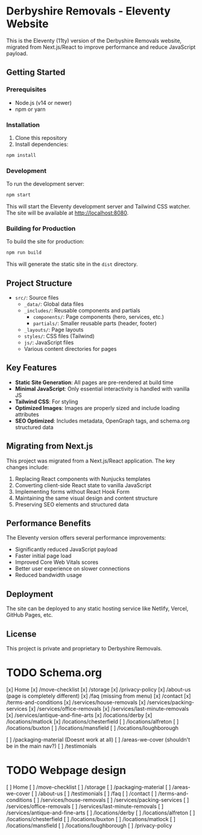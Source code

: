 # Derbyshire Removals - Eleventy Website

This is the Eleventy (11ty) version of the Derbyshire Removals website, migrated from Next.js/React to improve performance and reduce JavaScript payload.

## Getting Started

### Prerequisites

- Node.js (v14 or newer)
- npm or yarn

### Installation

1. Clone this repository
2. Install dependencies:

```bash
npm install
```

### Development

To run the development server:

```bash
npm start
```

This will start the Eleventy development server and Tailwind CSS watcher. The site will be available at [http://localhost:8080](http://localhost:8080).

### Building for Production

To build the site for production:

```bash
npm run build
```

This will generate the static site in the `dist` directory.

## Project Structure

- `src/`: Source files
  - `_data/`: Global data files
  - `_includes/`: Reusable components and partials
    - `components/`: Page components (hero, services, etc.)
    - `partials/`: Smaller reusable parts (header, footer)
  - `_layouts/`: Page layouts
  - `styles/`: CSS files (Tailwind)
  - `js/`: JavaScript files
  - Various content directories for pages

## Key Features

- **Static Site Generation**: All pages are pre-rendered at build time
- **Minimal JavaScript**: Only essential interactivity is handled with vanilla JS
- **Tailwind CSS**: For styling
- **Optimized Images**: Images are properly sized and include loading attributes
- **SEO Optimized**: Includes metadata, OpenGraph tags, and schema.org structured data

## Migrating from Next.js

This project was migrated from a Next.js/React application. The key changes include:

1. Replacing React components with Nunjucks templates
2. Converting client-side React state to vanilla JavaScript
3. Implementing forms without React Hook Form
4. Maintaining the same visual design and content structure
5. Preserving SEO elements and structured data

## Performance Benefits

The Eleventy version offers several performance improvements:

- Significantly reduced JavaScript payload
- Faster initial page load
- Improved Core Web Vitals scores
- Better user experience on slower connections
- Reduced bandwidth usage

## Deployment

The site can be deployed to any static hosting service like Netlify, Vercel, GitHub Pages, etc.

## License

This project is private and proprietary to Derbyshire Removals.


# TODO Schema.org
[x] Home
[x] /move-checklist
[x] /storage
[x] /privacy-policy
[x] /about-us (page is completely different)
[x] /faq (missing from menu)
[x] /contact
[x] /terms-and-conditions
[x] /services/house-removals
[x] /services/packing-services
[x] /services/office-removals
[x] /services/last-minute-removals
[x] /services/antique-and-fine-arts
[x] /locations/derby
[x] /locations/matlock
[x] /locations/chesterfield
[ ] /locations/alfreton
[ ] /locations/buxton
[ ] /locations/mansfield
[ ] /locations/loughborough

[ ] /packaging-material (Doesnt work at all)
[ ] /areas-we-cover (shouldn't be in the main nav?)
[ ] /testimonials


# TODO Webpage design
[ ] Home
[ ] /move-checklist
[ ] /storage
[ ] /packaging-material
[ ] /areas-we-cover
[ ] /about-us
[ ] /testimonials
[ ] /faq
[ ] /contact
[ ] /terms-and-conditions
[ ] /services/house-removals
[ ] /services/packing-services
[ ] /services/office-removals
[ ] /services/last-minute-removals
[ ] /services/antique-and-fine-arts
[ ] /locations/derby
[ ] /locations/alfreton
[ ] /locations/chesterfield
[ ] /locations/buxton
[ ] /locations/matlock
[ ] /locations/mansfield
[ ] /locations/loughborough
[ ] /privacy-policy